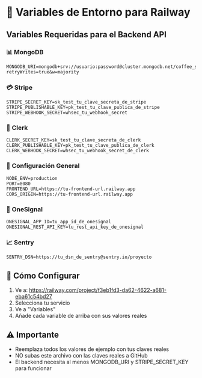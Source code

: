 # 🔧 Variables de Entorno para Railway

## Variables Requeridas para el Backend API

### 📊 **MongoDB**
```
MONGODB_URI=mongodb+srv://usuario:password@cluster.mongodb.net/coffee_shop?retryWrites=true&w=majority
```

### 💳 **Stripe**
```
STRIPE_SECRET_KEY=sk_test_tu_clave_secreta_de_stripe
STRIPE_PUBLISHABLE_KEY=pk_test_tu_clave_publica_de_stripe
STRIPE_WEBHOOK_SECRET=whsec_tu_webhook_secret
```

### 🔐 **Clerk**
```
CLERK_SECRET_KEY=sk_test_tu_clave_secreta_de_clerk
CLERK_PUBLISHABLE_KEY=pk_test_tu_clave_publica_de_clerk
CLERK_WEBHOOK_SECRET=whsec_tu_webhook_secret_de_clerk
```

### 🚀 **Configuración General**
```
NODE_ENV=production
PORT=8080
FRONTEND_URL=https://tu-frontend-url.railway.app
CORS_ORIGIN=https://tu-frontend-url.railway.app
```

### 📱 **OneSignal**
```
ONESIGNAL_APP_ID=tu_app_id_de_onesignal
ONESIGNAL_REST_API_KEY=tu_rest_api_key_de_onesignal
```

### 📈 **Sentry**
```
SENTRY_DSN=https://tu_dsn_de_sentry@sentry.io/proyecto
```

## 🔗 **Cómo Configurar**

1. Ve a: https://railway.com/project/f3eb1fd3-da62-4622-a681-eba61c54bd27
2. Selecciona tu servicio
3. Ve a "Variables"
4. Añade cada variable de arriba con sus valores reales

## ⚠️ **Importante**
- Reemplaza todos los valores de ejemplo con tus claves reales
- NO subas este archivo con las claves reales a GitHub
- El backend necesita al menos MONGODB_URI y STRIPE_SECRET_KEY para funcionar 